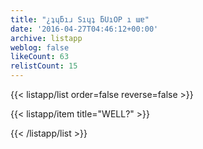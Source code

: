 ```yaml
---
title: "¿ʇɥƃıɹ Sıɥʇ ƃUıOP ı ɯɐ"
date: '2016-04-27T04:46:12+00:00'
archive: listapp
weblog: false
likeCount: 63
relistCount: 15
---
```



{{< listapp/list order=false reverse=false >}}

   {{< listapp/item title="WELL?" >}}

{{< /listapp/list >}}
